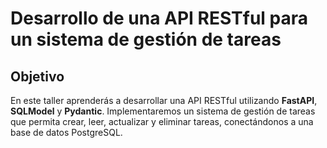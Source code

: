 # Desarrollo de una API RESTful para un sistema de gestión de tareas

## Objetivo
En este taller aprenderás a desarrollar una API RESTful utilizando **FastAPI**, **SQLModel** y **Pydantic**. Implementaremos un sistema de gestión de tareas que permita crear, leer, actualizar y eliminar tareas, conectándonos a una base de datos PostgreSQL.
